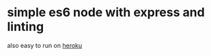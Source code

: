# simple es6 node with express and linting

also easy to run on [heroku](https://devcenter.heroku.com/articles/getting-started-with-nodejs#deploy-the-app)


